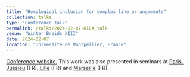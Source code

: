 ```yaml
---
title: "Homological inclusion for complex line arrangements"
collection: talks
type: "Conference talk"
permalink: /talks/2024-02-07-HILA_talk
venue: "Winter Braids XIII"
date: 2024-02-07
location: "Université de Montpellier, France"
---
```


[Conference website.](https://winterbraids-xiii.sciencesconf.org/data/pages/Program_2.pdf)
This work was also presented in seminars at [Paris-Jussieu](https://www.imj-prg.fr/gestion/evenement/affSeance/9582) (FR), [Lille](https://winterbraids-xiii.sciencesconf.org/data/pages/Program_2.pdf) (FR) and [Marseille](https://www.i2m.univ-amu.fr/evenements/tba-66-2/) (FR).
